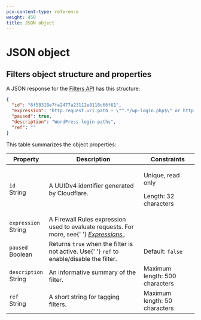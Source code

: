 ```yaml
---
pcx-content-type: reference
weight: 450
title: JSON object
---
```


# JSON object

## Filters object structure and properties

A JSON response for the [Filters API](https://api.cloudflare.com/#filters-properties) has this structure:

```json
{
  "id": "6f58318e7fa2477a23112e8118c66f61",
  "expression": "http.request.uri.path ~ \"^.*/wp-login.php$\" or http.request.uri.path ~ \"^.*/xmlrpc.php$\"",
  "paused": true,
  "description": "WordPress login paths",
  "ref": ""
}
```

This table summarizes the object properties:

<TableWrap>
  <table style="table-layout:fixed; width: 100%;">
    <thead>
      <tr>
        <th>Property</th>
        <th>Description</th>
        <th>Constraints</th>
      </tr>
    </thead>
    <tbody>
      <tr>
        <td>
          <code>id</code>
          <br />
          <Type>String</Type>
        </td>
        <td>A UUIDv4 identifier generated by Cloudflare.</td>
        <td>
          <p>Unique, read only</p>
          <p>Length: 32 characters</p>
        </td>
      </tr>
      <tr>
        <td>
          <code>expression</code>
          <br />
          <Type>String</Type>
        </td>
        <td>
          A Firewall Rules expression used to evaluate requests. For more, see{' '}
          <a href="/firewall/cf-firewall-rules/fields-and-expressions/#expressions">
            <em>Expressions</em>
          </a>
          .
        </td>
        <td></td>
      </tr>
      <tr>
        <td>
          <code>paused</code>
          <br />
          <Type>Boolean</Type>
        </td>
        <td>
          Returns <code class="InlineCode">true</code> when the filter is not active. Use{' '}
          <code>ref</code> to enable/disable the filter.
        </td>
        <td>
          Default: <code class="InlineCode">false</code>
        </td>
      </tr>
      <tr>
        <td>
          <code>description</code>
          <br />
          <Type>String</Type>
        </td>
        <td>An informative summary of the filter.</td>
        <td>Maximum length: 500 characters</td>
      </tr>
      <tr>
        <td>
          <code>ref</code>
          <br />
          <Type>String</Type>
        </td>
        <td>A short string for tagging filters.</td>
        <td>Maximum length: 50 characters</td>
      </tr>
    </tbody>
  </table>
</TableWrap>
